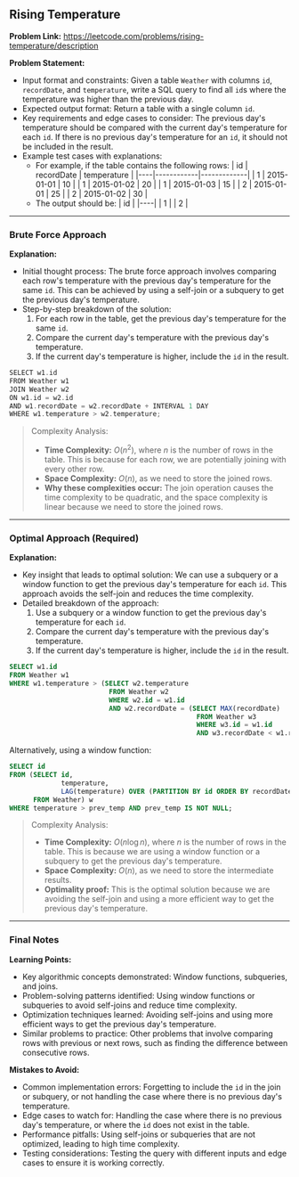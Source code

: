## Rising Temperature

**Problem Link:** https://leetcode.com/problems/rising-temperature/description

**Problem Statement:**
- Input format and constraints: Given a table `Weather` with columns `id`, `recordDate`, and `temperature`, write a SQL query to find all `id`s where the temperature was higher than the previous day.
- Expected output format: Return a table with a single column `id`.
- Key requirements and edge cases to consider: The previous day's temperature should be compared with the current day's temperature for each `id`. If there is no previous day's temperature for an `id`, it should not be included in the result.
- Example test cases with explanations: 
  - For example, if the table contains the following rows:
    | id | recordDate | temperature |
    |----|------------|-------------|
    | 1  | 2015-01-01 | 10          |
    | 1  | 2015-01-02 | 20          |
    | 1  | 2015-01-03 | 15          |
    | 2  | 2015-01-01 | 25          |
    | 2  | 2015-01-02 | 30          |
  - The output should be:
    | id |
    |----|
    | 1  |
    | 2  |

---

### Brute Force Approach

**Explanation:**
- Initial thought process: The brute force approach involves comparing each row's temperature with the previous day's temperature for the same `id`. This can be achieved by using a self-join or a subquery to get the previous day's temperature.
- Step-by-step breakdown of the solution: 
  1. For each row in the table, get the previous day's temperature for the same `id`.
  2. Compare the current day's temperature with the previous day's temperature.
  3. If the current day's temperature is higher, include the `id` in the result.

```cpp
SELECT w1.id 
FROM Weather w1 
JOIN Weather w2 
ON w1.id = w2.id 
AND w1.recordDate = w2.recordDate + INTERVAL 1 DAY 
WHERE w1.temperature > w2.temperature;
```

> Complexity Analysis:
> - **Time Complexity:** $O(n^2)$, where $n$ is the number of rows in the table. This is because for each row, we are potentially joining with every other row.
> - **Space Complexity:** $O(n)$, as we need to store the joined rows.
> - **Why these complexities occur:** The join operation causes the time complexity to be quadratic, and the space complexity is linear because we need to store the joined rows.

---

### Optimal Approach (Required)

**Explanation:**
- Key insight that leads to optimal solution: We can use a subquery or a window function to get the previous day's temperature for each `id`. This approach avoids the self-join and reduces the time complexity.
- Detailed breakdown of the approach: 
  1. Use a subquery or a window function to get the previous day's temperature for each `id`.
  2. Compare the current day's temperature with the previous day's temperature.
  3. If the current day's temperature is higher, include the `id` in the result.

```sql
SELECT w1.id 
FROM Weather w1 
WHERE w1.temperature > (SELECT w2.temperature 
                         FROM Weather w2 
                         WHERE w2.id = w1.id 
                         AND w2.recordDate = (SELECT MAX(recordDate) 
                                               FROM Weather w3 
                                               WHERE w3.id = w1.id 
                                               AND w3.recordDate < w1.recordDate));
```

Alternatively, using a window function:

```sql
SELECT id 
FROM (SELECT id, 
             temperature, 
             LAG(temperature) OVER (PARTITION BY id ORDER BY recordDate) AS prev_temp 
      FROM Weather) w 
WHERE temperature > prev_temp AND prev_temp IS NOT NULL;
```

> Complexity Analysis:
> - **Time Complexity:** $O(n \log n)$, where $n$ is the number of rows in the table. This is because we are using a window function or a subquery to get the previous day's temperature.
> - **Space Complexity:** $O(n)$, as we need to store the intermediate results.
> - **Optimality proof:** This is the optimal solution because we are avoiding the self-join and using a more efficient way to get the previous day's temperature.

---

### Final Notes

**Learning Points:**
- Key algorithmic concepts demonstrated: Window functions, subqueries, and joins.
- Problem-solving patterns identified: Using window functions or subqueries to avoid self-joins and reduce time complexity.
- Optimization techniques learned: Avoiding self-joins and using more efficient ways to get the previous day's temperature.
- Similar problems to practice: Other problems that involve comparing rows with previous or next rows, such as finding the difference between consecutive rows.

**Mistakes to Avoid:**
- Common implementation errors: Forgetting to include the `id` in the join or subquery, or not handling the case where there is no previous day's temperature.
- Edge cases to watch for: Handling the case where there is no previous day's temperature, or where the `id` does not exist in the table.
- Performance pitfalls: Using self-joins or subqueries that are not optimized, leading to high time complexity.
- Testing considerations: Testing the query with different inputs and edge cases to ensure it is working correctly.